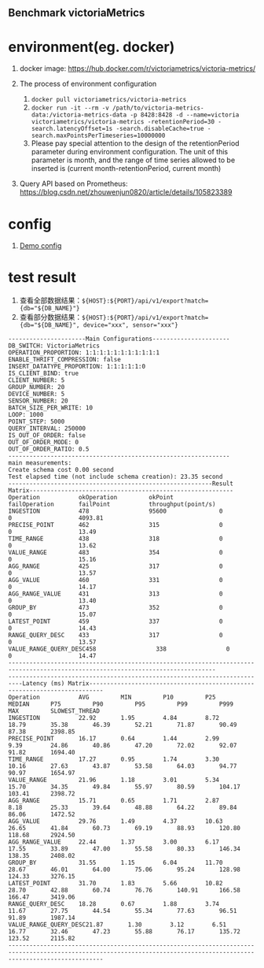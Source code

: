 Benchmark victoriaMetrics
---

# environment(eg. docker)
1. docker image: https://hub.docker.com/r/victoriametrics/victoria-metrics/

2. The process of environment configuration
    1. `docker pull victoriametrics/victoria-metrics`
    2. `docker run -it --rm -v /path/to/victoria-metrics-data:/victoria-metrics-data -p 8428:8428 -d --name=victoria victoriametrics/victoria-metrics -retentionPeriod=30 -search.latencyOffset=1s -search.disableCache=true -search.maxPointsPerTimeseries=10000000`
    3. Please pay special attention to the design of the retentionPeriod parameter during environment configuration. The unit of this parameter is month, and the range of time series allowed to be inserted is (current month-retentionPeriod, current month)
3. Query API based on Prometheus: https://blog.csdn.net/zhouwenjun0820/article/details/105823389

# config
1. [Demo config](config.properties)

# test result
1. 查看全部数据结果：`${HOST}:${PORT}/api/v1/export?match={db="${DB_NAME}"}`
2. 查看部分数据结果：`${HOST}:${PORT}/api/v1/export?match={db="${DB_NAME}", device="xxx", sensor="xxx"}`

```
----------------------Main Configurations----------------------
DB_SWITCH: VictoriaMetrics
OPERATION_PROPORTION: 1:1:1:1:1:1:1:1:1:1:1
ENABLE_THRIFT_COMPRESSION: false
INSERT_DATATYPE_PROPORTION: 1:1:1:1:1:0
IS_CLIENT_BIND: true
CLIENT_NUMBER: 5
GROUP_NUMBER: 20
DEVICE_NUMBER: 5
SENSOR_NUMBER: 20
BATCH_SIZE_PER_WRITE: 10
LOOP: 1000
POINT_STEP: 5000
QUERY_INTERVAL: 250000
IS_OUT_OF_ORDER: false
OUT_OF_ORDER_MODE: 0
OUT_OF_ORDER_RATIO: 0.5
---------------------------------------------------------------
main measurements:
Create schema cost 0.00 second
Test elapsed time (not include schema creation): 23.35 second
----------------------------------------------------------Result Matrix----------------------------------------------------------
Operation           okOperation         okPoint             failOperation       failPoint           throughput(point/s) 
INGESTION           478                 95600               0                   0                   4093.81             
PRECISE_POINT       462                 315                 0                   0                   13.49               
TIME_RANGE          438                 318                 0                   0                   13.62               
VALUE_RANGE         483                 354                 0                   0                   15.16               
AGG_RANGE           425                 317                 0                   0                   13.57               
AGG_VALUE           460                 331                 0                   0                   14.17               
AGG_RANGE_VALUE     431                 313                 0                   0                   13.40               
GROUP_BY            473                 352                 0                   0                   15.07               
LATEST_POINT        459                 337                 0                   0                   14.43               
RANGE_QUERY_DESC    433                 317                 0                   0                   13.57               
VALUE_RANGE_QUERY_DESC458                 338                 0                   0                   14.47               
---------------------------------------------------------------------------------------------------------------------------------
--------------------------------------------------------------------------Latency (ms) Matrix--------------------------------------------------------------------------
Operation           AVG         MIN         P10         P25         MEDIAN      P75         P90         P95         P99         P999        MAX         SLOWEST_THREAD
INGESTION           22.92       1.95        4.84        8.72        18.79       35.38       46.39       52.21       71.87       90.49       87.38       2398.85     
PRECISE_POINT       16.17       0.64        1.44        2.99        9.39        24.86       40.86       47.20       72.02       92.07       91.82       1694.40     
TIME_RANGE          17.27       0.95        1.74        3.30        10.16       27.63       43.87       53.58       64.03       94.77       90.97       1654.97     
VALUE_RANGE         21.96       1.18        3.01        5.34        15.70       34.35       49.84       55.97       80.59       104.17      103.41      2398.72     
AGG_RANGE           15.71       0.65        1.71        2.87        8.18        25.33       39.64       48.88       64.22       89.84       86.06       1472.52     
AGG_VALUE           29.76       1.49        4.37        10.63       26.65       41.84       60.73       69.19       88.93       120.80      118.68      2924.50     
AGG_RANGE_VALUE     22.44       1.37        3.00        6.17        17.55       33.89       47.00       55.58       80.33       146.34      138.35      2408.02     
GROUP_BY            31.55       1.15        6.04        11.70       28.67       46.01       64.00       75.06       95.24       128.98      124.33      3276.15     
LATEST_POINT        31.70       1.83        5.66        10.82       28.70       42.88       60.74       76.76       140.91      166.58      166.47      3419.06     
RANGE_QUERY_DESC    18.28       0.67        1.88        3.74        11.67       27.75       44.54       55.34       77.63       96.51       91.89       1987.14     
VALUE_RANGE_QUERY_DESC21.87       1.30        3.12        6.51        16.77       32.46       47.23       55.88       76.17       135.72      123.52      2115.82     
-----------------------------------------------------------------------------------------------------------------------------------------------------------------------
```